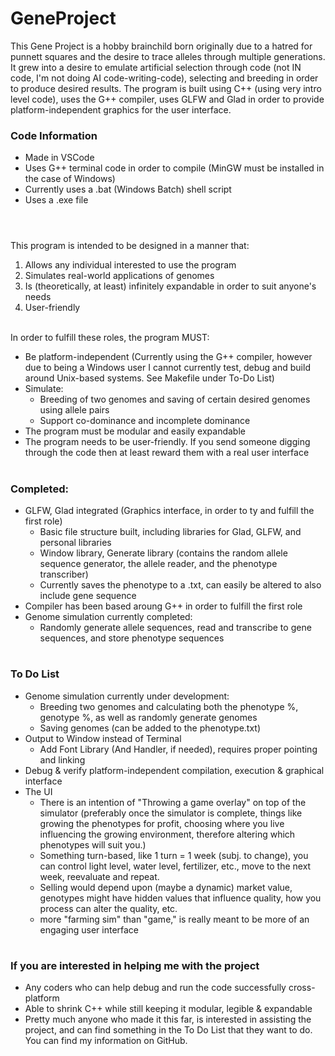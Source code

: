 # GeneProject #

This Gene Project is a hobby brainchild born originally due to a hatred for punnett squares and the desire to trace alleles through multiple generations. It grew into a desire to emulate artificial selection through code (not IN code, I'm not doing AI code-writing-code), selecting and breeding in order to produce desired results. The program is built using C++ (using very intro level code), uses the G++ compiler, uses GLFW and Glad in order to provide platform-independent graphics for the user interface.  

### Code Information
- Made in VSCode
- Uses G++ terminal code in order to compile (MinGW must be installed in the case of Windows)
- Currently uses a .bat (Windows Batch) shell script
- Uses a .exe file

#
\
This program is intended to be designed in a manner that:
1. Allows any individual interested to use the program
2. Simulates real-world applications of genomes 
3. Is (theoretically, at least) infinitely expandable in order to suit anyone's needs
4. User-friendly

\
In order to fulfill these roles, the program MUST:

- Be platform-independent (Currently using the G++ compiler, however due to being a Windows user I cannot currently test, debug and build around Unix-based systems. See Makefile under To-Do List)
- Simulate:
  - Breeding of two genomes and saving of certain desired genomes using allele pairs
  - Support co-dominance and incomplete dominance
- The program must be modular and easily expandable
- The program needs to be user-friendly. If you send someone digging through the code then at least reward them with a real user interface

#

### Completed:
- GLFW, Glad integrated (Graphics interface, in order to ty and fulfill the first role)
  - Basic file structure built, including libraries for Glad, GLFW, and personal libraries
  - Window library, Generate library (contains the random allele sequence generator, the allele reader, and the phenotype transcriber)
  - Currently saves the phenotype to a .txt, can easily be altered to also include gene sequence
- Compiler has been based aroung G++ in order to fulfill the first role
- Genome simulation currently completed:
  - Randomly generate allele sequences, read and transcribe to gene sequences, and store phenotype sequences

#

### To Do List
- Genome simulation currently under development:
  - Breeding two genomes and calculating both the phenotype %, genotype %, as well as randomly generate genomes
  - Saving genomes (can be added to the phenotype.txt)
- Output to Window instead of Terminal
  - Add Font Library (And Handler, if needed), requires proper pointing and linking
- Debug & verify platform-independent compilation, execution & graphical interface
- The UI
  - There is an intention of "Throwing a game overlay" on top of the simulator (preferably once the simulator is complete, things like growing the phenotypes for profit, choosing where you live influencing the growing environment, therefore altering which phenotypes will suit you.)
  - Something turn-based, like 1 turn = 1 week (subj. to change), you can control light level, water level, fertilizer, etc., move to the next week, reevaluate and repeat.
  - Selling would depend upon (maybe a dynamic) market value, genotypes might have hidden values that influence quality, how you process can alter the quality, etc.
  - more "farming sim" than "game," is really meant to be more of an engaging user interface

#

### If you are interested in helping me with the project
- Any coders who can help debug and run the code successfully cross-platform
- Able to shrink C++ while still keeping it modular, legible & expandable
- Pretty much anyone who made it this far, is interested in assisting the project, and can find something in the To Do List that they want to do.
You can find my information on GitHub. 
